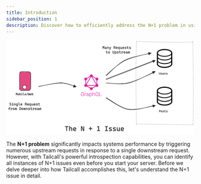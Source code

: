```yaml
---
title: Introduction
sidebar_position: 1
description: Discover how to efficiently address the N+1 problem in using Tailcall with our comprehensive guide. Learn to reduce server requests and optimize performance using practical solutions and step-by-step examples with the TailCall CLI for GraphQL applications. Enhance your coding practices and ensure scalable, high-performance web applications by mastering techniques to mitigate the N+1 problem, reduce server load, and improve response times.
---
```


![N + 1 Problem](/images/docs/n+1-issue.png)

The **N+1 problem** significantly impacts systems performance by triggering numerous upstream requests in response to a single downstream request. However, with Tailcall's powerful introspection capabilities, you can identify all instances of N+1 issues even before you start your server. Before we delve deeper into how Tailcall accomplishes this, let's understand the N+1 issue in detail.
